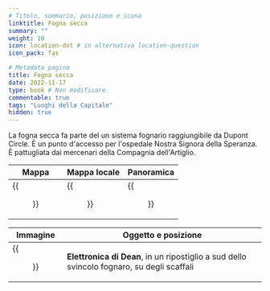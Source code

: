 ```yaml
---
# Titolo, sommario, posizione e icona
linktitle: Fogna secca
summary: ""
weight: 10
icon: location-dot # in alternativa location-question
icon_pack: fas

# Metadata pagina
title: Fogna secca
date: 2022-11-17
type: book # Non modificare
commentable: true
tags: "Luoghi della Capitale"
hidden: true
---
```




La fogna secca fa parte del un sistema fognario raggiungibile da Dupont Circle. È un punto d'accesso per l'ospedale Nostra Signora della Speranza. È pattugliata dai mercenari della Compagnia dell'Artiglio.

| Mappa | Mappa locale | Panoramica |
| ----- | ------------ | ---------- |
| {{<figure src="fo3/Dry_sewers_loc.webp">}}  |  {{<figure src="fo3/Dry_sewer_loc_map.webp">}} | {{<figure src="fo3/Dry_sewers.webp">}}  |

| Immagine | Oggetto e posizione |
| -------- | ------------------- |
| {{<figure src="fo3/Dean's_Electronics_dry_sewer.webp">}}  | **Elettronica di Dean**, in un ripostiglio a sud dello svincolo fognaro, su degli scaffali  |